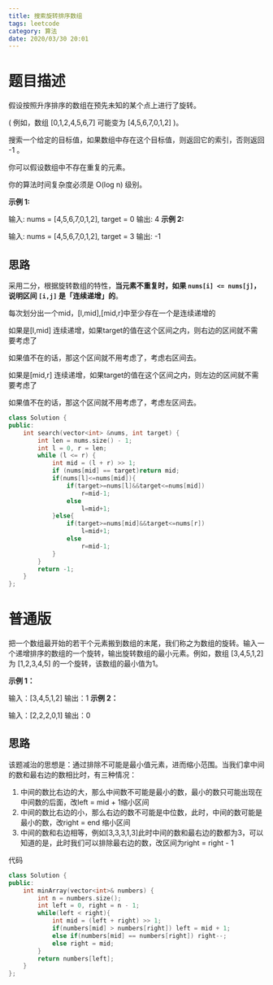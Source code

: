 ```yaml
---
title: 搜索旋转排序数组
tags: leetcode
category: 算法
date: 2020/03/30 20:01
---
```


# 题目描述

假设按照升序排序的数组在预先未知的某个点上进行了旋转。

( 例如，数组 [0,1,2,4,5,6,7] 可能变为 [4,5,6,7,0,1,2] )。

搜索一个给定的目标值，如果数组中存在这个目标值，则返回它的索引，否则返回 -1 。

你可以假设数组中不存在重复的元素。

你的算法时间复杂度必须是 O(log n) 级别。

**示例 1:**

输入: nums = [4,5,6,7,0,1,2], target = 0
输出: 4
**示例 2:**

输入: nums = [4,5,6,7,0,1,2], target = 3
输出: -1

## 思路

采用二分，根据旋转数组的特性，**当元素不重复时，如果 `nums[i] <= nums[j]`，说明区间 `[i,j]` 是「连续递增」的**。

每次划分出一个mid，[l,mid],[mid,r]中至少存在一个是连续递增的

如果是[l,mid] 连续递增，如果target的值在这个区间之内，则右边的区间就不需要考虑了

如果值不在的话，那这个区间就不用考虑了，考虑右区间去。

如果是[mid,r] 连续递增，如果target的值在这个区间之内，则左边的区间就不需要考虑了

如果值不在的话，那这个区间就不用考虑了，考虑左区间去。

```c++
class Solution {
public:
    int search(vector<int> &nums, int target) {
        int len = nums.size() - 1;
        int l = 0, r = len;
        while (l <= r) {
            int mid = (l + r) >> 1;
            if (nums[mid] == target)return mid;
            if(nums[l]<=nums[mid]){
                if(target>=nums[l]&&target<=nums[mid])
                    r=mid-1;
                else
                    l=mid+1;
            }else{
                if(target>=nums[mid]&&target<=nums[r])
                    l=mid+1;
                else
                    r=mid-1;
            }
        }
        return -1;
    }
};

```

# 普通版

把一个数组最开始的若干个元素搬到数组的末尾，我们称之为数组的旋转。输入一个递增排序的数组的一个旋转，输出旋转数组的最小元素。例如，数组 [3,4,5,1,2] 为 [1,2,3,4,5] 的一个旋转，该数组的最小值为1。  

**示例 1：**

输入：[3,4,5,1,2]
输出：1
**示例 2：**

输入：[2,2,2,0,1]
输出：0

## 思路

该题减治的思想是：通过排除不可能是最小值元素，进而缩小范围。当我们拿中间的数和最右边的数相比时，有三种情况：
1. 中间的数比右边的大，那么中间数不可能是最小的数，最小的数只可能出现在中间数的后面，改left = mid + 1缩小区间
2. 中间的数比右边的小，那么右边的数不可能是中位数，此时，中间的数可能是最小的数，改right = end 缩小区间
3. 中间的数和右边相等，例如[3,3,3,1,3]此时中间的数和最右边的数都为3，可以知道的是，此时我们可以排除最右边的数，改区间为right = right - 1

代码

```c++
class Solution {
public:
    int minArray(vector<int>& numbers) {
        int n = numbers.size();
        int left = 0, right = n - 1;
        while(left < right){
            int mid = (left + right) >> 1;
            if(numbers[mid] > numbers[right]) left = mid + 1;
            else if(numbers[mid] == numbers[right]) right--;
            else right = mid;
        }
        return numbers[left];
    }
};
```

